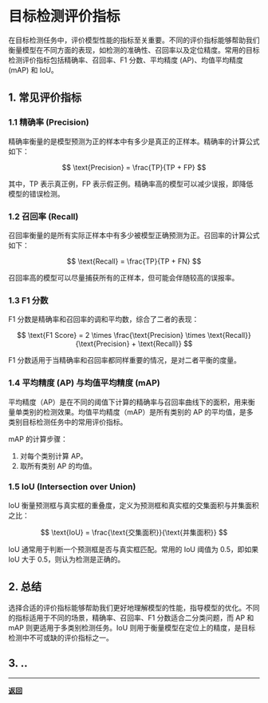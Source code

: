 # 目标检测评价指标

在目标检测任务中，评价模型性能的指标至关重要。不同的评价指标能够帮助我们衡量模型在不同方面的表现，如检测的准确性、召回率以及定位精度。常用的目标检测评价指标包括精确率、召回率、F1 分数、平均精度 (AP)、均值平均精度 (mAP) 和 IoU。

## 1. 常见评价指标

### 1.1 精确率 (Precision)

精确率衡量的是模型预测为正的样本中有多少是真正的正样本。精确率的计算公式如下：

$$
\text{Precision} = \frac{TP}{TP + FP}
$$

其中，TP 表示真正例，FP 表示假正例。精确率高的模型可以减少误报，即降低模型的错误检测。

### 1.2 召回率 (Recall)

召回率衡量的是所有实际正样本中有多少被模型正确预测为正。召回率的计算公式如下：

$$
\text{Recall} = \frac{TP}{TP + FN}
$$

召回率高的模型可以尽量捕获所有的正样本，但可能会伴随较高的误报率。

### 1.3 F1 分数

F1 分数是精确率和召回率的调和平均数，综合了二者的表现：

$$
\text{F1 Score} = 2 \times \frac{\text{Precision} \times \text{Recall}}{\text{Precision} + \text{Recall}}
$$

F1 分数适用于当精确率和召回率都同样重要的情况，是对二者平衡的度量。

### 1.4 平均精度 (AP) 与均值平均精度 (mAP)

平均精度（AP）是在不同的阈值下计算的精确率与召回率曲线下的面积，用来衡量单类别的检测效果。均值平均精度（mAP）是所有类别的 AP 的平均值，是多类别目标检测任务中的常用评价指标。

mAP 的计算步骤：
1. 对每个类别计算 AP。
2. 取所有类别 AP 的均值。

### 1.5 IoU (Intersection over Union)

IoU 衡量预测框与真实框的重叠度，定义为预测框和真实框的交集面积与并集面积之比：

$$
\text{IoU} = \frac{\text{交集面积}}{\text{并集面积}}
$$

IoU 通常用于判断一个预测框是否与真实框匹配。常用的 IoU 阈值为 0.5，即如果 IoU 大于 0.5，则认为检测是正确的。

## 2. 总结

选择合适的评价指标能够帮助我们更好地理解模型的性能，指导模型的优化。不同的指标适用于不同的场景，精确率、召回率、F1 分数适合二分类问题，而 AP 和 mAP 则更适用于多类别检测任务。IoU 则用于衡量模型在定位上的精度，是目标检测中不可或缺的评价指标之一。


## 3. ..

---

**[返回](../../README.md)**